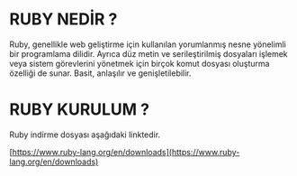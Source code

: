# RUBY NEDİR ? 

Ruby, genellikle web geliştirme için kullanılan yorumlanmış nesne yönelimli bir programlama dilidir. Ayrıca düz metin ve serileştirilmiş dosyaları işlemek veya sistem görevlerini yönetmek için birçok komut dosyası oluşturma özelliği de sunar. Basit, anlaşılır ve genişletilebilir.

# RUBY KURULUM ?

Ruby indirme dosyası aşağıdaki linktedir.

[https://www.ruby-lang.org/en/downloads](https://www.ruby-lang.org/en/downloads)
